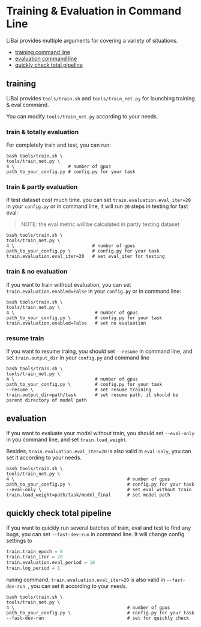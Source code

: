 # Training & Evaluation in Command Line 

LiBai provides multiple arguments for covering a variety of situations.

- [training command line](##trainin)
- [evaluation command line](##evaluation)
- [quickly check total pipeline](##quickly-check-total-pipeline)

## training

LiBai provides `tools/train.sh` and `tools/train_net.py` for launching training & eval command.

You can modify `tools/train_net.py` according to your needs.

### train & totally evaluation

For completely train and test, you can run: 

```shell
bash tools/train.sh \
tools/train_net.py \ 
4 \                    # number of gpus
path_to_your_config.py # config.py for your task
```

### train & partly evaluation 

If test dataset cost much time. you can set `train.evaluation.eval_iter=20` in your `config.py` or in command line, it will run `20` steps in testing for fast eval:

> NOTE: the eval metric will be calculated in partly testing dataset

```shell
bash tools/train.sh \
tools/train_net.py \ 
4 \                             # number of gpus
path_to_your_config.py \        # config.py for your task
train.evaluation.eval_iter=20   # set eval_iter for testing
```

### train & no evaluation

If you want to train without evaluation, you can set `train.evaluation.enabled=False` in your `config.py` or in command line:

```shell
bash tools/train.sh \
tools/train_net.py \ 
4 \                              # number of gpus
path_to_your_config.py \         # config.py for your task
train.evaluation.enabled=False   # set no evaluation 
```

### resume train

If you want to resume traing, you should set `--resume` in command line, and set `train.output_dir` in your `config.py` and command line

```shell
bash tools/train.sh \
tools/train_net.py \ 
4 \                              # number of gpus
path_to_your_config.py \         # config.py for your task
--resume \                       # set resume training
train.output_dir=path/task       # set resume path, it should be parent directory of model path
```


## evaluation

If you want to evaluate your model without train,  you should set `--eval-only` in you command line, and set `train.load_weight`.

Besides, `train.evaluation.eval_iter=20` is also valid in `eval-only`, you can set it according to your needs.

```shell
bash tools/train.sh \
tools/train_net.py \ 
4 \                                          # number of gpus
path_to_your_config.py \                     # config.py for your task
--eval-only \                                # set eval without train
train.load_weight=path/task/model_final      # set model path
```

## quickly check total pipeline

If you want to quickly run several batches of train, eval and test to find any bugs, you can set `--fast-dev-run` in command line. It will change config settings to
```python
train.train_epoch = 0
train.train_iter = 20
train.evaluation.eval_period = 10
train.log_period = 1
```
runing command, `train.evaluation.eval_iter=20` is also valid in `--fast-dev-run `, you can set it according to your needs.
```shell
bash tools/train.sh \
tools/train_net.py \ 
4 \                                          # number of gpus
path_to_your_config.py \                     # config.py for your task
--fast-dev-run                               # set for quickly check
``` 
